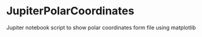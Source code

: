 # JupiterPolarCoordinates
Jupiter notebook script to show polar coordinates form file using matplotlib
